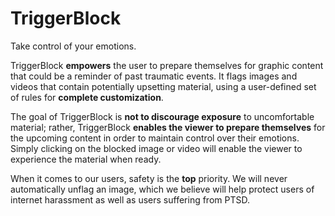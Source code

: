 # TriggerBlock
Take control of your emotions.

TriggerBlock **empowers** the user to prepare themselves for graphic content that could be a reminder of past traumatic events. It flags images and videos that contain potentially upsetting material, using a user-defined set of rules for **complete customization**. 

The goal of TriggerBlock is **not to discourage exposure** to uncomfortable material; rather, TriggerBlock **enables the viewer to prepare themselves** for the upcoming content in order to maintain control over their emotions. Simply clicking on the blocked image or video will enable the viewer to experience the material when ready.

When it comes to our users, safety is the **top** priority. We will never automatically unflag an image, which we believe will help protect users of internet harassment as well as users suffering from PTSD.
